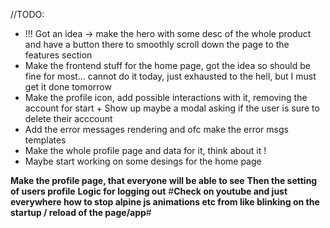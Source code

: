 //TODO:

- !!! Got an idea -> make the hero with some desc of the whole product and have a button there to smoothly scroll down the page to the features section
- Make the frontend stuff for the home page, got the idea so should be fine for most... cannot do it today, just exhausted to the hell, but I must get it done tomorrow
- Make the profile icon, add possible interactions with it, removing the account for start + Show up maybe a modal asking if the user is sure to delete their acccount
- Add the error messages rendering and ofc make the error msgs templates
- Make the whole profile page and data for it, think about it !
- Maybe start working on some desings for the home page

**Make the profile page, that everyone will be able to see**
**Then the setting of users profile**
**Logic for logging out**
#**Check on youtube and just everywhere how to stop alpine js animations etc from like blinking on the startup / reload of the page/app**#
